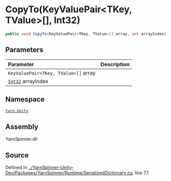 # CopyTo\(KeyValuePair&lt;TKey, TValue&gt;\[\], Int32\)

```csharp
public void CopyTo(KeyValuePair<TKey, TValue>[] array, int arrayIndex)
```

## Parameters

| Parameter | Description |
| :--- | :--- |
| `KeyValuePair<TKey, TValue>[]` array |  |
| [`Int32`](https://docs.microsoft.com/dotnet/api/System.Int32) arrayIndex |  |

## Namespace

[`Yarn.Unity`](../)

## Assembly

YarnSpinner.dll

## Source

Defined in [../YarnSpinner-Unity-Dev/Packages/YarnSpinner/Runtime/SerializedDictionary.cs](https://github.com/YarnSpinnerTool/YarnSpinner-Unity//blob/develop/Runtime/SerializedDictionary.cs#L77), line 77.

